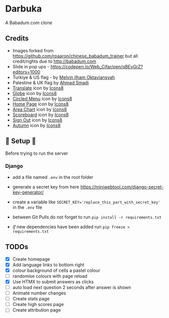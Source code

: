 # Darbuka 
A Babadum.com clone

## Credits
- Images forked from https://github.com/rpaaron/chinese_babadum_trainer but all credit/rights due to http://babadum.com
- Slide in pop ups - https://codepen.io/Web_Cifar/pen/qBEvGrZ?editors=1000
- Turkiye & US flag - by [Melvin ilham Oktaviansyah](https://freeicons.io/profile/8939)
- Palestine & UK flag by [Ahmad Smadi](https://freeicons.io/profile/203466?page=7)
- <a target="_blank" href="https://icons8.com/icon/HbhxNiiI7KtP/translate">Translate</a> icon by <a target="_blank" href="https://icons8.com">Icons8</a>
- <a target="_blank" href="https://icons8.com/icon/63766/globe">Globe</a> icon by <a target="_blank" href="https://icons8.com">Icons8</a>
- <a target="_blank" href="https://icons8.com/icon/103661/circled-menu">Circled Menu</a> icon by <a target="_blank" href="https://icons8.com">Icons8</a>
- <a target="_blank" href="https://icons8.com/icon/103798/home-page">Home Page</a> icon by <a target="_blank" href="https://icons8.com">Icons8</a>
- <a target="_blank" href="https://icons8.com/icon/46351/area-chart">Area Chart</a> icon by <a target="_blank" href="https://icons8.com">Icons8</a>
- <a target="_blank" href="https://icons8.com/icon/YsISDBQ47eI0/scoreboard">Scoreboard</a> icon by <a target="_blank" href="https://icons8.com">Icons8</a>
- <a target="_blank" href="https://icons8.com/icon/ScZWTm5akXlG/sign-out">Sign Out</a> icon by <a target="_blank" href="https://icons8.com">Icons8</a>
- <a target="_blank" href="https://icons8.com/icon/TIcq6nNACnhE/autumn">Autumn</a> icon by <a target="_blank" href="https://icons8.com">Icons8</a>

## 🔧 Setup 🔧

Before trying to run the server

### Django

- add a file named `.env` in the root folder
- generate a secret key from here https://miniwebtool.com/django-secret-key-generator/
- create a variable like `SECRET_KEY='replace_this_part_with_secret_key'` in the `.env` file
- between Git Pulls do not forget to run `pip install -r requirements.txt`

- *if* new dependencies have been added run `pip freeze > requirements.txt`

## TODOs
- [x] Create homepage
- [x] Add language links to bottom right
- [x] colour background of cells a pastel colour
- [ ] randomise colours with page reload
- [x] Use HTMX to submit answers as clicks
- [ ] auto load next question 2 seconds after answer is shown
- [ ] Animate number changes
- [ ] Create stats page
- [ ] Create high scores page
- [ ] Create attribution page